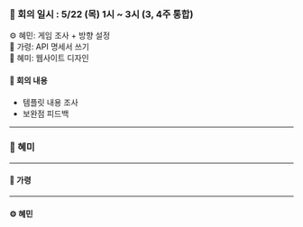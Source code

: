 ### 📝 회의 일시 : 5/22 (목) 1시 ~ 3시 (3, 4주 통합)

⚙️ 혜민: 게임 조사 + 방향 설정<br>
🔧 가령: API 명세서 쓰기<br>
🎨 혜미: 웹사이트 디자인 <br>

#### 👥 회의 내용 

- 템플릿 내용 조사
- 보완점 피드백
---
### 🎨 혜미<br>


---
#### 🔧 가령 <br>




---

#### ⚙️ 혜민 <br>

